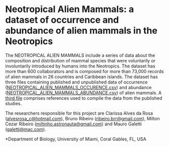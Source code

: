 # Neotropical Alien Mammals: a dataset of occurrence and abundance of alien mammals in the Neotropics

The NEOTROPICAL ALIEN MAMMALS include a series of data about the composition and distribution of mammal species that were voluntarily or involuntarily introduced by humans into the Neotropics. The dataset has more than 600 collaborators and is composed for more than 73,000 records of alien mammals in 26 countries and Caribbean islands.
The dataset has three files containing published and unpublished data of occurrence ([NEOTROPICAL_ALIEN_MAMMALS_OCCURENCE.csv](https://github.com/LEEClab/NEO_Alien_Mammals/blob/master/DATASET/NEOTROPICAL_ALIEN_MAMMALS_ABUNDANCE_v1_0.csv)) and abundance ([NEOTROPICAL_ALIEN_MAMMALS_ABUNDANCE.csv](https://github.com/LEEClab/NEO_Alien_Mammals/blob/master/DATASET/NEOTROPICAL_ALIEN_MAMMALS_OCCURENCE_v1_0.csv)) of alien mammals. A [third file](https://github.com/LEEClab/NEO_Alien_Mammals/blob/master/DATASET/NEOTROPICAL_ALIEN_MAMMALS_REFERENCES_v1_0.csv) comprises references used to compile the data from the published studies.


The researchers responsible for this project are Clarissa Alves da Rosa (alvesrosa_c@hotmail.com), Bruno Ribeiro (ribeiro.brr@gmail.com), Milton Cezar Ribeiro (miltinho.astronauta@gmail.com) and Mauro Galetti (galetti@mac.com).


*Department of Biology, University of Miami, Coral Gables, FL, USA

